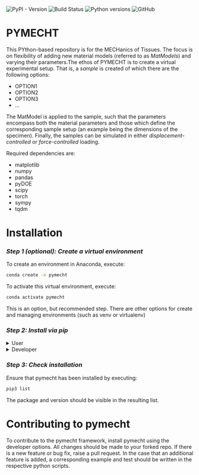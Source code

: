 ![PyPI - Version](https://img.shields.io/pypi/v/pymecht) ![Build Status](https://github.com/ankushaggarwal/pymecht/actions/workflows/ci-tests.yml/badge.svg) ![Python versions](https://img.shields.io/badge/python-3.8%2B-blue.svg) ![GitHub](https://img.shields.io/github/license/ankushaggarwal/pymecht)

# PYMECHT

This PYthon-based repository is for the MECHanics of Tissues. The focus is on flexibility of adding new material models (referred to as *MatModels*) and varying their parameters.The ethos of PYMECHT is to create a virtual experimental setup. That is, a *sample* is created of which there are the following options:
* OPTION1
* OPTION2
* OPTION3
* ...

The MatModel is applied to the sample, such that the parameters encompass both the material parameters and those which define the corresponding sample setup (an example being the dimensions of the specimen). Finally, the samples can be simulated in either *displacement-controlled* or *force-controlled* loading.

Required dependencies are:
* matplotlib
* numpy
* pandas
* pyDOE
* scipy
* torch
* sympy
* tqdm

# Installation

### *Step 1 (optional): Create a virtual environment*

To create an environment in Anaconda, execute:
```sh
conda create -n pymecht
```

To activate this virtual environment, execute:
```sh
conda activate pymecht
```
This is an option, but recommended step. There are other options for create and managing environments (such as venv or virtualenv)

### *Step 2: Install via pip*

<details>
<summary>User</summary>

Pymecht can be installed directly from PyPI via pip by using:
```sh
pip3 install pymecht
```

</details>

<details>
<summary>Developer</summary>
To install as a devloper, it is recommended to fork from the repo and clone this fork locally.

### *Step 2.1 Fork from ankushaggarwal/pymecht*
To fork a branch, head to the Github repo https://github.com/ankushaggarwal/pymecht and click the fork button in the top right-hand corner.
### *Step 2.2 Clone the forked repo*
To clone this repo locally, use the
```sh
git clone <repo-address>
```
where `<repo-address>` can be replaced by either the https or ssh addresses of the forked repo.

### *Step 2.3 Install pymecht as editable*
To install an editable version of pymecht, navigate to the locally cloned repo and execute:
```sh
pip3 install -e .
```
An editable version of pymecht is now installed. All local changes to the cloned source code files will be reflected when pymecht is imported.

</details>

### *Step 3: Check installation*

Ensure that pymecht has been installed by executing:
```sh
pip3 list
```
The package and version should be visible in the resulting list.

# Contributing to pymecht

To contribute to the pymecht framework, install pymecht using the developer options. All changes should be made to your forked repo. If there is a new feature or bug fix, raise a pull request. In the case that an additional feature is added, a corresponding example and test should be written in the respective python scripts.
